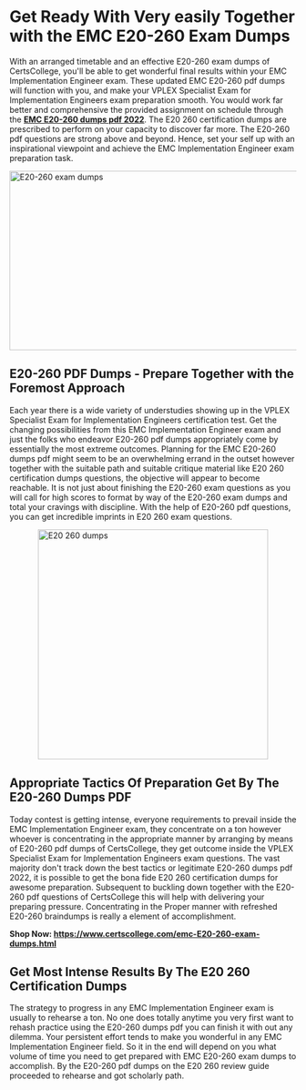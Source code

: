 <h1><strong>Get Ready With Very easily Together with the EMC E20-260 Exam Dumps&nbsp;</strong></h1>
<p><span style="font-weight: 400;">With an arranged timetable and an effective  E20-260 exam dumps of CertsCollege, you'll be able to get wonderful final results within your EMC Implementation Engineer exam. These updated EMC E20-260 pdf dumps will function with you, and make your VPLEX Specialist Exam for Implementation Engineers exam preparation smooth. You would work far better and comprehensive the provided assignment on schedule through the <strong><a href="https://www.certscollege.com/emc-E20-260-exam-dumps.html">EMC E20-260 dumps pdf 2022</a></strong>. The E20 260 certification dumps are prescribed to perform on your capacity to discover far more. The  E20-260 pdf questions are strong above and beyond. Hence, set your self up with an inspirational viewpoint and achieve the EMC Implementation Engineer exam preparation task.&nbsp;</span></p>
<p><span style="font-weight: 400;"><img style="display: block; margin-left: auto; margin-right: auto;" src="https://i.ibb.co/CPDK3ps/Yellow-and-Blue-Initiative-Blog-Banner.png" alt="E20-260 exam dumps" width="559" height="315" /></span></p>
<h2><strong>E20-260 PDF Dumps - Prepare Together with the Foremost Approach</strong></h2>
<p><span style="font-weight: 400;">Each year there is a wide variety of understudies showing up in the VPLEX Specialist Exam for Implementation Engineers certification test. Get the changing possibilities from this EMC Implementation Engineer exam and just the folks who endeavor E20-260 pdf dumps appropriately come by essentially the most extreme outcomes. Planning for the EMC E20-260 dumps pdf might seem to be an overwhelming errand in the outset however together with the suitable path and suitable critique material like E20 260 certification dumps questions, the objective will appear to become reachable. It is not just about finishing the E20-260 exam questions as you will call for high scores to format by way of the E20-260 exam dumps and total your cravings with discipline. With the help of E20-260 pdf questions, you can get incredible imprints in E20 260 exam questions.</span></p>
<p><span style="font-weight: 400;"><a href="https://tinyurl.com/ycascdsp"><img style="display: block; margin-left: auto; margin-right: auto;" src="https://i.ibb.co/9tMrhdY/Teacher-Appreciation-Invitation.png" alt="E20 260 dumps " width="404" height="404" /></a></span></p>
<h2><strong>Appropriate Tactics Of Preparation Get By The E20-260 Dumps PDF</strong></h2>
<p><span style="font-weight: 400;">Today contest is getting intense, everyone requirements to prevail inside the EMC Implementation Engineer exam, they concentrate on a ton however whoever is concentrating in the appropriate manner by arranging by means of E20-260 pdf dumps of CertsCollege, they get outcome inside the VPLEX Specialist Exam for Implementation Engineers exam questions. The vast majority don't track down the best tactics or legitimate E20-260 dumps pdf 2022, it is possible to get the bona fide E20 260 certification dumps for awesome preparation. Subsequent to buckling down together with the  E20-260 pdf questions of CertsCollege this will help with delivering your preparing pressure. Concentrating in the Proper manner with refreshed E20-260 braindumps is really a element of accomplishment.</span></p>
<p><span style="font-weight: 400;"><strong>Shop Now: <a href="https://www.certscollege.com/emc-E20-260-exam-dumps.html">https://www.certscollege.com/emc-E20-260-exam-dumps.html</a></strong></span></p>
<h2><strong>Get Most Intense Results By The E20 260 Certification Dumps</strong></h2>
<p><span style="font-weight: 400;">The strategy to progress in any EMC Implementation Engineer exam is usually to rehearse a ton. No one does totally anytime you very first want to rehash practice using the E20-260 dumps pdf you can finish it with out any dilemma. Your persistent effort tends to make you wonderful in any EMC Implementation Engineer field. So it in the end will depend on you what volume of time you need to get prepared with EMC E20-260 exam dumps to accomplish. By the E20-260 pdf dumps on the E20 260 review guide proceeded to rehearse and got scholarly path.</span></p>
